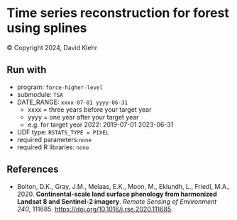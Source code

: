 # Time series reconstruction for forest using splines

&copy;
Copyright 2024, David Klehr

## Run with

- program: ``force-higher-level``
- submodule: ``TSA``
- DATE_RANGE: ``xxxx-07-01 yyyy-06-31``
    * xxxx = three years before your target year
    * yyyy = one year after your target year
    * e.g. for target year 2022: 2019-07-01 2023-06-31
- UDF type: ``RSTATS_TYPE = PIXEL``
- required parameters:``none``
- required R libraries: ``none``

## References

- Bolton, D.K., Gray, J.M., Melaas, E.K., Moon, M., Eklundh, L., Friedl, M.A., 2020. **Continental-scale land surface phenology from harmonized Landsat 8 and Sentinel-2 imagery**. *Remote Sensing of Environment 240*, 111685. https://doi.org/10.1016/j.rse.2020.111685.